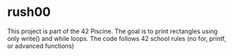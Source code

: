 # rush00
This project is part of the 42 Piscine. The goal is to print rectangles using only write() and while loops. The code follows 42 school rules (no for, printf, or advanced functions)
